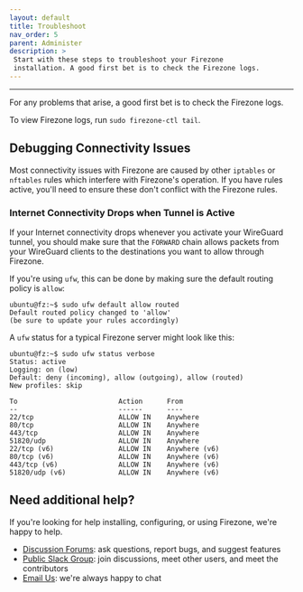 ```yaml
---
layout: default
title: Troubleshoot
nav_order: 5
parent: Administer
description: >
 Start with these steps to troubleshoot your Firezone
 installation. A good first bet is to check the Firezone logs.
---
```

---

For any problems that arise, a good first bet is to check the Firezone logs.

To view Firezone logs, run `sudo firezone-ctl tail`.

## Debugging Connectivity Issues

Most connectivity issues with Firezone are caused by other `iptables` or
`nftables` rules which interfere with Firezone's operation. If you have rules
active, you'll need to ensure these don't conflict with the Firezone rules.

### Internet Connectivity Drops when Tunnel is Active

If your Internet connectivity drops whenever you activate your WireGuard
tunnel, you should make sure that the `FORWARD` chain allows packets
from your WireGuard clients to the destinations you want to allow through
Firezone.

If you're using `ufw`, this can be done by making sure the default routing
policy is `allow`:

```text
ubuntu@fz:~$ sudo ufw default allow routed
Default routed policy changed to 'allow'
(be sure to update your rules accordingly)
```

A `ufw` status for a typical Firezone server might look like this:

```text
ubuntu@fz:~$ sudo ufw status verbose
Status: active
Logging: on (low)
Default: deny (incoming), allow (outgoing), allow (routed)
New profiles: skip

To                         Action      From
--                         ------      ----
22/tcp                     ALLOW IN    Anywhere
80/tcp                     ALLOW IN    Anywhere
443/tcp                    ALLOW IN    Anywhere
51820/udp                  ALLOW IN    Anywhere
22/tcp (v6)                ALLOW IN    Anywhere (v6)
80/tcp (v6)                ALLOW IN    Anywhere (v6)
443/tcp (v6)               ALLOW IN    Anywhere (v6)
51820/udp (v6)             ALLOW IN    Anywhere (v6)
```

## Need additional help?

If you're looking for help installing, configuring, or using Firezone, we're
happy to help.

* [Discussion Forums](https://discourse.firez.one/): ask questions, report bugs,
and suggest features
* [Public Slack Group](https://join.slack.com/t/firezone-users/shared_invite/zt-111043zus-j1lP_jP5ohv52FhAayzT6w):
join discussions, meet other users, and meet the contributors
* [Email Us](mailto:team@firez.one): we're always happy to chat
